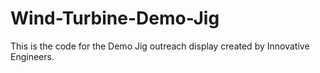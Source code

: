 # Wind-Turbine-Demo-Jig
This is the code for the Demo Jig outreach display created  by Innovative Engineers.
